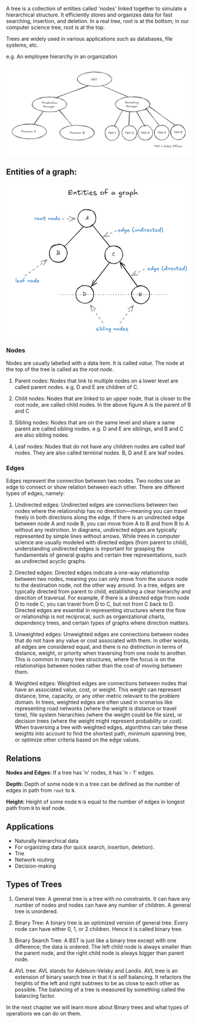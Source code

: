 A tree is a collection of entities called 'nodes' linked together to simulate a hierarchical structure. It efficiently stores and organizes data for fast searching, insertion, and deletion.
In a real tree, root is at the bottom; in our computer science tree, root is at the top.

Trees are widely used in various applications such as databases, file systems, etc.

e.g. An employee hierarchy in an organization

![Organization hierarchy](./../images//org_hierarchy.png)

## Entities of a graph:

![Parts of Graph](./../images/parts_of_graph.png)

### Nodes

Nodes are usually labelled with a data item. It is called *value*.
The node at the top of the tree is called as the *root node*.

1. Parent nodes: Nodes that link to multiple nodes on a lower level are called parent nodes. e.g. D and E are children of C.

2. Child nodes: Nodes that are linked to an upper node, that is closer to the root node, are called child nodes. In the above figure A is the parent of B and C

3. Sibling nodes: Nodes that are on the same level and share a same parent are called sibling nodes. e.g. D and E are siblings, and B and C are also sibling nodes.

4. Leaf nodes: Nodes that do not have any children nodes are called leaf nodes. They are also called terminal nodes. B, D and E are leaf nodes.

### Edges

Edges represent the connection between two nodes. Two nodes use an edge to connect or show relation between each other.
There are different types of edges, namely:

1. Undirected edges: Undirected edges are connections between two nodes where the relationship has no direction—meaning you can travel freely in both directions along the edge. If there is an undirected edge between node A and node B, you can move from A to B and from B to A without any restriction. In diagrams, undirected edges are typically represented by simple lines without arrows. While trees in computer science are usually modeled with directed edges (from parent to child), understanding undirected edges is important for grasping the fundamentals of general graphs and certain tree representations, such as undirected acyclic graphs.

2. Directed edges: Directed edges indicate a one-way relationship between two nodes, meaning you can only move from the source node to the destination node, not the other way around. In a tree, edges are typically directed from parent to child, establishing a clear hierarchy and direction of traversal. For example, if there is a directed edge from node D to node C, you can travel from D to C, but not from C back to D. Directed edges are essential in representing structures where the flow or relationship is not reciprocal, such as organizational charts, dependency trees, and certain types of graphs where direction matters.

3. Unweighted edges: Unweighted edges are connections between nodes that do not have any value or cost associated with them. In other words, all edges are considered equal, and there is no distinction in terms of distance, weight, or priority when traversing from one node to another. This is common in many tree structures, where the focus is on the relationships between nodes rather than the cost of moving between them.

4. Weighted edges: Weighted edges are connections between nodes that have an associated value, cost, or weight. This weight can represent distance, time, capacity, or any other metric relevant to the problem domain. In trees, weighted edges are often used in scenarios like representing road networks (where the weight is distance or travel time), file system hierarchies (where the weight could be file size), or decision trees (where the weight might represent probability or cost). When traversing a tree with weighted edges, algorithms can take these weights into account to find the shortest path, minimum spanning tree, or optimize other criteria based on the edge values.

## Relations

**Nodes and Edges:** If a tree has 'n' nodes, it has 'n - 1' edges.

**Depth:** Depth of some node `N` in a tree can be defined as the number of edges in path from `root` to `N`.

**Height:** Height of some node `N` is equal to the number of edges in longest path from `N` to leaf node.


## Applications
* Naturally hierarchical data
* For organizing data (for quick search, insertion, deletion).
* Trie
* Network routing
* Decision-making

## Types of Trees

1. General tree: A general tree is a tree with no constraints. It can have any number of nodes and nodes can have any number of children. A general tree is unordered.

2. Binary Tree: A binary tree is an optimized version of general tree. Every node can have either 0, 1, or 2 children. Hence it is called binary tree.

3. Binary Search Tree: A BST is just like a binary tree except with one difference; the data is ordered. The left child node is always smaller than the parent node, and the right child node is always bigger than parent node.

4. AVL tree: AVL stands for Adelson-Velsky and Landis. AVL tree is an extension of binary search tree in that it is self balancing. It refactors the heights of the left and right subtrees to be as close to each other as possible. The balancing of a tree is measured by something called the balancing factor.


In the next chapter we will learn more about Binary trees and what types of operations we can do on them.
